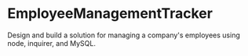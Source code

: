 # EmployeeManagementTracker
Design and build a solution for managing a company's employees using node, inquirer, and MySQL.
